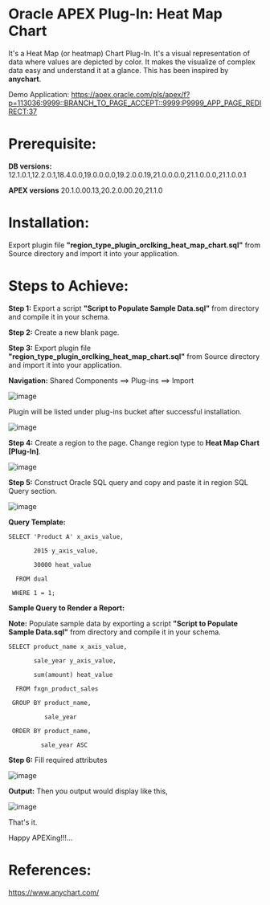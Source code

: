 # Oracle APEX Plug-In: Heat Map Chart

It's a Heat Map (or heatmap) Chart Plug-In. It's a visual representation of data where values are depicted by color. It makes the visualize of complex data easy and understand it at a glance. This has been inspired by **anychart**.

Demo Application: https://apex.oracle.com/pls/apex/f?p=113036:9999::BRANCH_TO_PAGE_ACCEPT::9999:P9999_APP_PAGE_REDIRECT:37

# Prerequisite:

**DB versions:**	12.1.0.1,12.2.0.1,18.4.0.0,19.0.0.0.0,19.2.0.0.19,21.0.0.0.0,21.1.0.0.0,21.1.0.0.1

**APEX versions**	20.1.0.00.13,20.2.0.00.20,21.1.0

# Installation:

Export plugin file **"region_type_plugin_orclking_heat_map_chart.sql"** from Source directory and import it into your application.

# Steps to Achieve:

**Step 1:** Export a script **"Script to Populate Sample Data.sql"** from directory and compile it in your schema.

**Step 2:** Create a new blank page.

**Step 3:** Export plugin file **"region_type_plugin_orclking_heat_map_chart.sql"** from Source directory and import it into your application.

**Navigation:** Shared Components ==> Plug-ins ==> Import

![image](https://user-images.githubusercontent.com/85283603/121812264-46bf0e00-cc78-11eb-842e-3e1c5671d978.png)

Plugin will be listed under plug-ins bucket after successful installation.

![image](https://user-images.githubusercontent.com/85283603/121812035-67d32f00-cc77-11eb-9c2e-01b46e125bdb.png)

**Step 4:** Create a region to the page. Change region type to **Heat Map Chart [Plug-In]**.

![image](https://user-images.githubusercontent.com/85283603/121812096-b385d880-cc77-11eb-8dc5-1e04659b00cb.png)

**Step 5:**  Construct Oracle SQL query and copy and paste it in region SQL Query section.

![image](https://user-images.githubusercontent.com/85283603/121812132-d0221080-cc77-11eb-9dc6-6a2069d51018.png)

**Query Template:**

    SELECT 'Product A' x_axis_value,
       
           2015 y_axis_value,
              
           30000 heat_value
              
      FROM dual
              
     WHERE 1 = 1;
        
       
**Sample Query to Render a Report:**

**Note:** Populate sample data by exporting a script **"Script to Populate Sample Data.sql"** from directory and compile it in your schema.

    SELECT product_name x_axis_value,
    
           sale_year y_axis_value,
           
           sum(amount) heat_value
           
      FROM fxgn_product_sales
      
     GROUP BY product_name,
     
              sale_year
              
     ORDER BY product_name,
     
             sale_year ASC
 
 **Step 6:** Fill required attributes
 
 ![image](https://user-images.githubusercontent.com/85283603/121812412-bcc37500-cc78-11eb-8190-6e5cd4a04c5d.png)
 
 **Output:** Then you output would display like this,

![image](https://user-images.githubusercontent.com/85283603/121812229-27c07c00-cc78-11eb-8704-de2c1eccfe0d.png)
  
That's it.

Happy APEXing!!!...

# References:

https://www.anychart.com/
